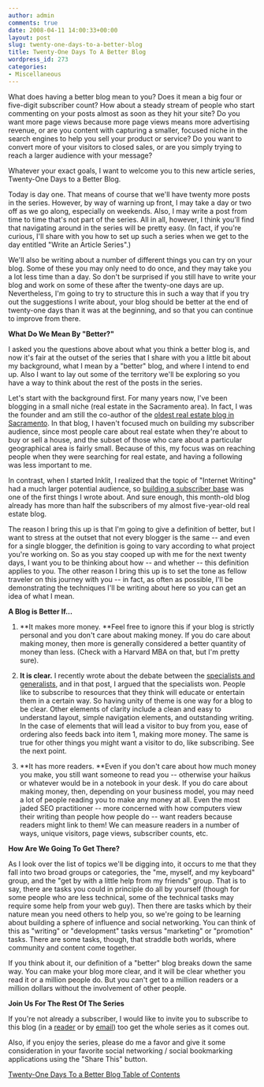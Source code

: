 ```yaml
---
author: admin
comments: true
date: 2008-04-11 14:00:33+00:00
layout: post
slug: twenty-one-days-to-a-better-blog
title: Twenty-One Days To A Better Blog
wordpress_id: 273
categories:
- Miscellaneous
---
```


What does having a better blog mean to you?  Does it mean a big four or five-digit subscriber count?  How about a steady stream of people who start commenting on your posts almost as soon as they hit your site?  Do you want more page views because more page views means more advertising revenue, or are you content with capturing a smaller, focused niche in the search engines to help you sell your product or service?  Do you want to convert more of your visitors to closed sales, or are you simply trying to reach a larger audience with your message?

Whatever your exact goals, I want to welcome you to this new article series, Twenty-One Days to a Better Blog.

Today is day one.   That means of course that we'll have twenty more posts in the series.  However, by way of warning up front, I may take a day or two off as we go along, especially on weekends.  Also, I may write a post from time to time that's not part of the series.  All in all, however, I think you'll find that navigating around in the series will be pretty easy.  (In fact, if you're curious, I'll share with you how to set up such a series when we get to the day entitled "Write an Article Series".)

We'll also be writing about a number of different things you can try on your blog.  Some of these you may only need to do once, and they may take you a lot less time than a day.  So don't be surprised if you still have to write your blog and work on some of these after the twenty-one days are up.  Nevertheless, I'm going to try to structure this in such a way that if you try out the suggestions I write about, your blog should be better at the end of twenty-one days than it was at the beginning, and so that you can continue to improve from there.

**What Do We Mean By "Better?"**

I asked you the questions above about what you think a better blog is, and now it's fair at the outset of the series that I share with you a little bit about my background, what I mean by a "better" blog, and where I intend to end up.  Also I want to lay out some of the territory we'll be exploring so you have a way to think about the rest of the posts in the series.

Let's start with the background first.  For many years now, I've been blogging in a small niche (real estate in the Sacramento area).  In fact, I was the founder and am still the co-author of the [oldest real estate blog in Sacramento](http://www.sacramento-home.com/real-estate-events).  In that blog, I haven't focused much on building my subscriber audience, since most people care about real estate when they're about to buy or sell a house, and the subset of those who care about a particular geographical area is fairly small.   Because of this, my focus was on reaching people when they were searching for real estate, and having a following was less important to me.

In contrast, when I started Inklit, I realized that the topic of "Internet Writing" had a much larger potential audience, so [building a subscriber base](http://www.inklit.com/blog/2008/03/11/eleven-steps-to-get-101-subscribers-to-your-new-blog-in-thirty-days/) was one of the first things I wrote about.  And sure enough, this month-old blog already has more than half the subscribers of my almost five-year-old real estate blog.

The reason I bring this up is that I'm going to give a definition of better, but I want to stress at the outset that not every blogger is the same -- and even for a single blogger, the definition is going to vary according to what project you're working on.  So as you stay cooped up with me for the next twenty days, I want you to be thinking about how -- and whether -- this definition applies to you.  The other reason I bring this up is to set the tone as fellow traveler on this journey with you -- in fact, as often as possible, I'll be demonstrating the techniques I'll be writing about here so you can get an idea of what I mean.

**A Blog is Better If...**



	
  1. **It makes more money.  **Feel free to ignore this if your blog is strictly personal and you don't care about making money.  If you do care about making money, then more is generally considered a better quantity of money than less.  (Check with a Harvard MBA on that, but I'm pretty sure).

	
  2. **It is clear.**  I recently wrote about the debate between the [specialists and generalists](http://www.inklit.com/blog/2008/04/07/blogging-tips-many-topics-versus-few-topics/), and in that post, I argued that the specialists won.  People like to subscribe to resources that they think will educate or entertain them in a certain way.  So having unity of theme is one way for a blog to be clear.  Other elements of clarity include a clean and easy to understand layout, simple navigation elements, and outstanding writing.  In the case of elements that will lead a visitor to buy from you, ease of ordering also feeds back into item 1, making more money.  The same is true for other things you might want a visitor to do, like subscribing.  See the next point.

	
  3. **It has more readers.   **Even if you don't care about how much money you make, you still want someone to read you -- otherwise your haikus or whatever would be in a notebook in your desk.  If you do care about making money, then, depending on your business model, you may need a lot of people reading you to make any money at all.  Even the most jaded SEO practitioner -- more concerned with how computers view their writing than people how people do -- want readers because readers might link to them!  We can measure readers in a number of ways, unique visitors, page views, subscriber counts, etc.


**How Are We Going To Get There?**

As I look over the list of topics we'll be digging into, it occurs to me that they fall into two broad groups or categories, the "me, myself, and my keyboard" group, and the "get by with a little help from my friends" group.  That is to say, there are tasks you could in principle do all by yourself (though for some people who are less technical, some of the technical tasks may require some help from your web guy).  Then there are tasks which by their nature mean you need others to help you, so we're going to be learning about building a sphere of influence and social networking.  You can think of this as "writing" or "development" tasks versus "marketing" or "promotion" tasks.  There are some tasks, though, that straddle both worlds, where community and content come together.

If you think about it, our definition of a "better" blog breaks down the same way.  You can make your blog more clear, and it will be clear whether you read it or a million people do.  But you can't get to a million readers or a million dollars without the involvement of other people.

**Join Us For The Rest Of The Series**

If you're not already a subscriber, I would like to invite you to subscribe to this blog (in a [reader](http://feeds.feedburner.com/InklitcomWritingBlog) or by [email](http://www.feedburner.com/fb/a/emailverifySubmit?feedId=1751901)) too get the whole series as it comes out.

Also, if you enjoy the series, please do me a favor and give it some consideration in your favorite social networking / social bookmarking applications using the "Share This" button.

[Twenty-One Days To a Better Blog Table of Contents](http://www.inklit.com/series/21DaysTableOfContent.php)
